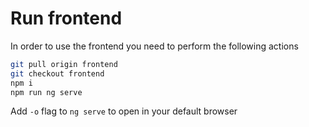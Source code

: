 # Run frontend

In order to use the frontend you need to perform the following actions

``` bash
git pull origin frontend
git checkout frontend
npm i
npm run ng serve
```

Add `-o` flag to `ng serve` to open in your default browser
